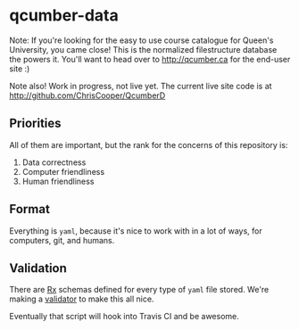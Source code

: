 qcumber-data
============

Note: If you're looking for the easy to use course catalogue for Queen's University, you came close! This is the normalized filestructure database the powers it. You'll want to head over to http://qcumber.ca for the end-user site :)

Note also! Work in progress, not live yet. The current live site code is at http://github.com/ChrisCooper/QcumberD


Priorities
----------

All of them are important, but the rank for the concerns of this repository is:

 1. Data correctness
 2. Computer friendliness
 3. Human friendliness



Format
------

Everything is `yaml`, because it's nice to work with in a lot of ways, for computers, git, and humans.


Validation
----------

There are [Rx](http://rx.codesimply.com/) schemas defined for every type of `yaml` file stored. We're making a [validator](https://github.com/Queens-Hacks/qcumber-data-validator) to make this all nice.

Eventually that script will hook into Travis CI and be awesome.
